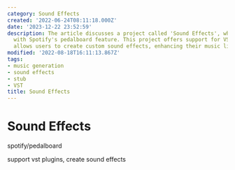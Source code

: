 ```yaml
---
category: Sound Effects
created: '2022-06-24T08:11:18.000Z'
date: '2023-12-22 23:52:59'
description: The article discusses a project called 'Sound Effects', which is associated
  with Spotify's pedalboard feature. This project offers support for VST plugins and
  allows users to create custom sound effects, enhancing their music listening experience.
modified: '2022-08-18T16:11:13.867Z'
tags:
- music generation
- sound effects
- stub
- VST
title: Sound Effects
---
```


# Sound Effects

spotify/pedalboard

support vst plugins, create sound effects
